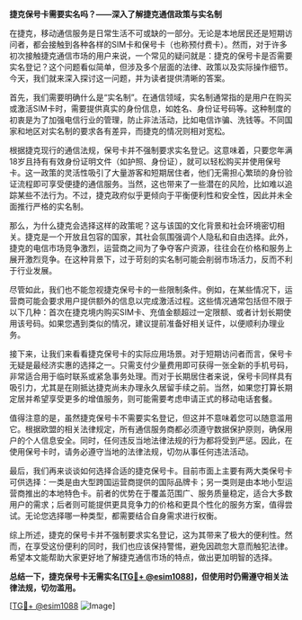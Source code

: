 **捷克保号卡需要实名吗？——深入了解捷克通信政策与实名制**

在捷克，移动通信服务是日常生活不可或缺的一部分。无论是本地居民还是短期访问者，都会接触到各种各样的SIM卡和保号卡（也称预付费卡）。然而，对于许多初次接触捷克通信市场的用户来说，一个常见的疑问就是：捷克的保号卡是否需要实名登记？这个问题看似简单，但涉及多个层面的法律、政策以及实际操作细节。今天，我们就来深入探讨这一问题，并为读者提供清晰的答案。

首先，我们需要明确什么是“实名制”。在通信领域，实名制通常指的是用户在购买或激活SIM卡时，需要提供真实的身份信息，如姓名、身份证号码等。这种制度的初衷是为了加强电信行业的管理，防止非法活动，比如电信诈骗、洗钱等。不同国家和地区对实名制的要求各有差异，而捷克的情况则相对宽松。

根据捷克现行的通信法规，保号卡并不强制要求实名登记。这意味着，只要您年满18岁且持有有效身份证明文件（如护照、身份证），就可以轻松购买并使用保号卡。这一政策的灵活性吸引了大量游客和短期居住者，他们无需担心繁琐的身份验证流程即可享受便捷的通信服务。当然，这也带来了一些潜在的风险，比如难以追踪某些不法行为。不过，捷克政府似乎更倾向于平衡便利性和安全性，因此并未全面推行严格的实名制。

那么，为什么捷克会选择这样的政策呢？这与该国的文化背景和社会环境密切相关。捷克是一个开放且包容的国家，其社会氛围强调个人隐私和自由选择。此外，捷克的电信市场竞争激烈，运营商之间为了争夺客户资源，往往会在价格和服务上展开激烈竞争。在这种背景下，过于苛刻的实名制可能会削弱市场活力，反而不利于行业发展。

尽管如此，我们也不能忽视捷克保号卡的一些限制条件。例如，在某些情况下，运营商可能会要求用户提供额外的信息以完成激活过程。这些情况通常包括但不限于以下几种：首次在捷克境内购买SIM卡、充值金额超过一定限额、或者计划长期使用该号码。如果您遇到类似的情况，建议提前准备好相关证件，以便顺利办理业务。

接下来，让我们来看看捷克保号卡的实际应用场景。对于短期访问者而言，保号卡无疑是最经济实惠的选择之一。只需支付少量费用即可获得一张全新的手机号码，非常适合用于临时联系或紧急事务处理。而对于长期居住者来说，保号卡同样具有吸引力，尤其是在刚抵达捷克尚未办理永久居留手续之前。当然，如果您打算长期定居并希望享受更多的增值服务，则可能需要考虑申请正式的移动电话套餐。

值得注意的是，虽然捷克保号卡不需要实名登记，但这并不意味着您可以随意滥用它。根据欧盟的相关法律规定，所有通信服务商都必须遵守数据保护原则，确保用户的个人信息安全。同时，任何违反当地法律法规的行为都将受到严惩。因此，在使用保号卡时，请务必遵守当地的法律法规，切勿从事任何违法活动。

最后，我们再来谈谈如何选择合适的捷克保号卡。目前市面上主要有两大类保号卡可供选择：一类是由大型跨国运营商提供的国际品牌卡；另一类则是由本地小型运营商推出的本地特色卡。前者的优势在于覆盖范围广、服务质量稳定，适合大多数用户的需求；后者则可能提供更具竞争力的价格和更具个性化的服务方案，值得尝试。无论您选择哪一种类型，都需要结合自身需求进行权衡。

综上所述，捷克的保号卡并不强制要求实名登记，这为其带来了极大的便利性。然而，在享受这份便利的同时，我们也应该保持警惕，避免因疏忽大意而触犯法律。希望本文能帮助大家更好地了解捷克通信市场的特点，做出更加明智的选择。

**总结一下，捷克保号卡无需实名[[TG💪+ @esim1088](https://t.me/s/esim1088)]，但使用时仍需遵守相关法律法规，切勿滥用。**

[[TG💪+ @esim1088](https://t.me/s/esim1088) ![Image](https://i.postimg.cc/4NQfJmqS/Snipaste-2025-05-13-00-14-12.png)]
